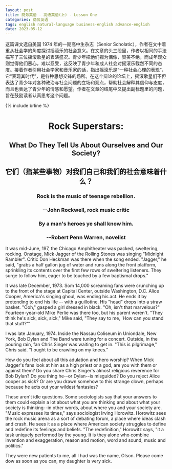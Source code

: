 ```yaml
---
layout: post
title: 商务英语 - 高级英语(上) - Lesson One
categories: 商务英语
tags: english natural-language business-english advance-english
date: 2023-05-12
---
```


这篇课文选自美国 1974 年的一期高中生杂志（Senior Scholatic），作者在文中着重从社会学的角度探讨摇滚乐的社会意义。在文章的头三段里，作者以相同的手法描写了三位摇滚歌星的表演盛况。青少年把他们视为偶像，赞美不绝，而成年观众则觉得他们恶心，难以忍受，这反映了青少年和成人社会对摇滚乐截然不同的态度。接着作者引用社会学家和音乐家的话，指出摇滚乐是“一种社会心理的表现”，它“表现其时代”，是各种思想交锋的场所。在这个辩论的论坛上，摇滚歌星们不但表达了青少年对各种政治与社会问题的立场和观点，帮助社会解释其信仰与态度，而且也表达了青少年的情感和愿望。作者在文章的结尾中又提出副标题里的问题，旨在鼓励读者认真思考这个问题。

{% include brline %}

# <center> Rock Superstars:
## <center> What Do They Tell Us About Ourselves and Our Society?
## <center> 它们（指某些事物）对我们自己和我们的社会意味着什么？

### <center> Rock is the music of teenage rebellion.
### <center> --John Rockwell, rock music critic

### <center> By a man's heroes ye shall know him.
### <center> --Robert Penn Warren, novelist

It was mid-June, 197, the Chicago Amphitheater was packed, sweltering, rocking. Onstage, Mick Jagger of the Rolling Stones was singing "Midnight Rambler". Critic Don Heckman was there when the song ended. "Jagger," he said, "grabs a half gallon jug of water and runs along the front platform, sprinkling its contents over the first few rows of sweltering listeners. They surge to follow him, eager to be touched by a few baptismal drops."

It was late December, 1973. Som 14,000 screaming fans were crunching up to the front of the stage at Capital Center, outside Washington, D.C. Alice Cooper, America's singing ghoul, was ending his act. He ends it by pretending to end his life -- with a guillotine. His "head" drops into a straw basket. "Ooh," gasped a girl dressed in black. "Oh, isn't that marvelous?" Fourteen-year-old Mike Perlie was there too, but his parent  weren't. "They think he's sick, sick, sick," Mike said, "They say to me, 'How can you stand that stuff?'"

I was late January, 1974. Inside the Nassau Coliseum in Uniondale, New York, Bob Dylan and The Band were tuning for a concert. Outside, in the pouring rain, fan Chris Singer was waiting to get in. "This is pilgrimage," Chris said. "I ought to be crawling on my knees."

How do you feel about all this adulation and hero worship? When Mick Jagger's fans look at him as a high priest or a god, are you with them or against them? Do you share Chris Singer's almost religious reverence for Bob Dylan? Do you thing he--or Dylan--is misguided? Do you reject Alice cooper as sick? Or are you drawn somehow to this strange clown, perhaps because he acts out your wildest fantasies?

These aren't  idle questions. Some sociologists say that your answers to them could explain a lot about what you are thinking and about what your society is thinking--in other words, about where you and your society are. "Music expresses its times," says sociologist Irving Horowitz. Horowitz sees the rock music arena as a sort of debating forum, a place where ideas clash and crash. He sees it as a place where American society struggles to define and redefine its feelings and beliefs. "The redefinition," Horowitz says, "it a task uniquely performed by the young. It is they alone who combine invention and exaggeration, reason and motion, word and sound, music and politics."

They were new patients to me, all I had was the name, Olson. Please come dow as soon as you can, my daughter is very sick.

